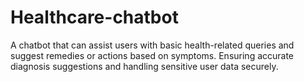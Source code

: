 # Healthcare-chatbot
A chatbot that can assist users with basic health-related queries and suggest remedies or actions based on symptoms. Ensuring accurate diagnosis suggestions and handling sensitive user data securely.
